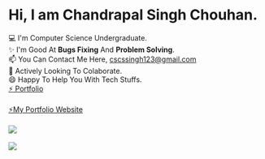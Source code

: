 # Hi, I am Chandrapal Singh Chouhan.
💻 I'm Computer Science Undergraduate.</b><br>
✨ I'm Good At <b>Bugs Fixing</b> And <b>Problem Solving</b>.<br>
📫 You Can Contact Me Here, cscssingh123@gmail.com<br>
👯 Actively Looking To Colaborate.<br>
😄 Happy To Help You With Tech Stuffs.<br>
<a href="https://github.com/Chandrapalsingh12">⚡ Portfolio</a>
<br><br>
<a href="https://chandrapalsingh12.github.io/chandrapalsingh/" target="_blank" >⚡My Portfolio Website</a>
<br><br>
<a href="https://github.com/Chandrapalsingh12?tab=repositories">
 <img align="center" src="https://github-readme-stats.vercel.app/api?username=Chandrapalsingh12&&show_icons=true&title_color=0F1A30&icon_color=0F1A20&text_color=0F1A20&bg_color=cca3ff&show_icons=true&theme=dracula&line_height=27%22%20alt=%22Chandrapal%20github%20stats"/>
</a>
<br><br>
<img src="https://user-images.githubusercontent.com/74819484/190921435-7587a89c-0606-436e-9d57-70e916be9306.jpg"/>
